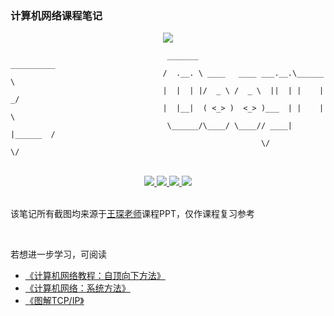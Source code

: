 ### 计算机网络课程笔记

<div align=center>
  <a href="[https://github.com/catchcodes/github-readme-stats](https://git.io/typing-svg)">
    <img src="https://readme-typing-svg.demolab.com?font=Noto+Serif+Simplified+Chinese&pause=1000&color=696969&width=500&lines=有言：备飨宴为高朋接风，斟琼浆替挚友洗尘。">
  </a>
</div> 


```
                                   _______                     __________ 
                                  /  .__. \ ____   ____ ___.__.\______   \
                                  |  |  | |/  _ \ /  _ \  ||  | |    |  _/
                                  |  |__|  ( <_> )  <_> )___  | |    |   \
                                   \______/\____/ \____// ____| |______  /
                                                        \/             \/ 
```

</br>

<div align=center>
  <a href="https://github.com/catchcodes">
    <img src="https://img.shields.io/badge/%E6%AC%A7%E9%98%B3%E6%96%8C-catchcodes-brightgreen">
  </a>
  <a href="https://github.com/catchcodes/ComputeNet_Notes/blob/main/LICENSE.txt">
    <img src="https://img.shields.io/badge/LICENSE-MIT-blueviolet">
  </a>
  <a href="https://wpa.qq.com/msgrd?v=3&uin=1994143440&site=qq&menu=yes&jumpflag=1">
    <img src="https://img.shields.io/badge/QQ-%F0%9F%8C%9E%20-yellowgreen">
  </a>
  <img src="https://img.shields.io/github/stars/catchcodes/ComputeNet_Notes.svg">  
</div>

</br>

该笔记所有截图均来源于[王琛老师](http://www.chenwang.net.cn/)课程PPT，仅作课程复习参考

</br>

若想进一步学习，可阅读
* [《计算机网络教程：自顶向下方法》](https://pan.baidu.com/s/12Pbm4s0jFExKdBiso4Mt8Q&passport=gkpg)
* [《计算机网络：系统方法》](https://pan.baidu.com/s/1DIAMPFeMs6npr8WFaHFSWA&passport=jvdp)
* [《图解TCP/IP》](https://pan.baidu.com/s/19YdaUV5gE7sAma43w0FcEg&passport=12mt)


